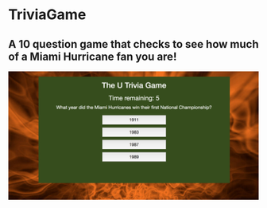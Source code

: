 # TriviaGame

A 10 question game that checks to see how much of a Miami Hurricane fan you are!
------

![alt text](https://github.com/JohnnyD4/TriviaGame/blob/master/umTrivia.png)

